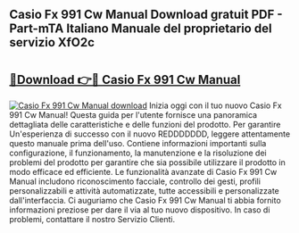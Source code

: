 ## Casio Fx 991 Cw Manual Download gratuit PDF - Part-mTA Italiano Manuale del proprietario del servizio XfO2c

# <h2><a href="http://dfdujt1.blite.top/?on=Casio+Fx+991+Cw+Manual">🔗Download 👉🔴 Casio Fx 991 Cw Manual</a></h2>

[![Casio Fx 991 Cw Manual download](https://i.imgur.com/lujVjoI.png)](http://dfdujt1.blite.top/?on=Casio+Fx+991+Cw+Manual)
Inizia oggi con il tuo nuovo Casio Fx 991 Cw Manual! Questa guida per l'utente fornisce una panoramica dettagliata delle caratteristiche e delle funzioni del prodotto. Per garantire Un'esperienza di successo con il nuovo REDDDDDDD, leggere attentamente questo manuale prima dell'uso. Contiene informazioni importanti sulla configurazione, il funzionamento, la manutenzione e la risoluzione dei problemi del prodotto per garantire che sia possibile utilizzare il prodotto in modo efficace ed efficiente. Le funzionalità avanzate di Casio Fx 991 Cw Manual includono riconoscimento facciale, controllo dei gesti, profili personalizzabili e attività automatizzate, tutte accessibili e personalizzate dall'interfaccia. Ci auguriamo che Casio Fx 991 Cw Manual ti abbia fornito informazioni preziose per dare il via al tuo nuovo dispositivo. In caso di problemi, contattare il nostro Servizio Clienti.
